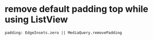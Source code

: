 # remove default padding top while using ListView
```
padding: EdgeInsets.zero || MediaQuery.removePadding
```
